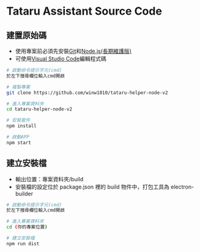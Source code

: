 # Tataru Assistant Source Code

## 建置原始碼

- 使用專案前必須先安裝[Git](https://git-scm.com)和[Node.js(長期維護版)](https://nodejs.org/zh-tw/)
- 可使用[Visual Studio Code](https://code.visualstudio.com/)編輯程式碼

```bash
# 啟動命令提示字元(cmd)
於左下搜尋欄位輸入cmd開啟

# 複製專案
git clone https://github.com/winw1010/tataru-helper-node-v2

# 進入專案資料夾
cd tataru-helper-node-v2

# 安裝套件
npm install

# 啟動APP
npm start
```

## 建立安裝檔

- 輸出位置：專案資料夾/build
- 安裝檔的設定位於 package.json 裡的 build 物件中，打包工具為 electron-builder

```bash
# 啟動命令提示字元(cmd)
於左下搜尋欄位輸入cmd開啟

# 進入專案資料夾
cd (你的專案位置)

# 建立安裝檔
npm run dist
```

